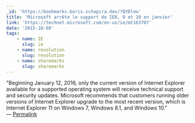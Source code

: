 ```yaml
---
_id: 'https://bookmarks.boris.schapira.dev/?QYDlew'
title: 'Microsoft arrête le support de IE8, 9 et 10 en janvier'
link: 'https://technet.microsoft.com/en-us/ie/mt163707'
date: '2015-10-08'
tags:
    - name: IE
      slug: ie
    - name: revolution
      slug: revolution
    - name: sharemarks
      slug: sharemarks
---
```


&quot;Beginning January 12, 2016, only the current version of Internet Explorer
available for a supported operating system will receive technical support and
security updates. Microsoft recommends that customers running older versions of
Internet Explorer upgrade to the most recent version, which is Internet Explorer
11 on Windows 7, Windows 8.1, and Windows 10.&quot; <br>&#8212;
<a href="https://bookmarks.boris.schapira.dev/?QYDlew" title="Permalink">Permalink</a>
